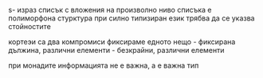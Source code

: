 s- израз
списък с вложения на произволно ниво
списъка е полиморфона стурктура
при силно типизиран език трябва да се указва стойностите

кортеэи са два компромиси
фиксираме едното нещо - фиксирана дължина, различни елементи
                      - безкрайни, различни елементи

при монадите информацията не е важна, а е важна тип
